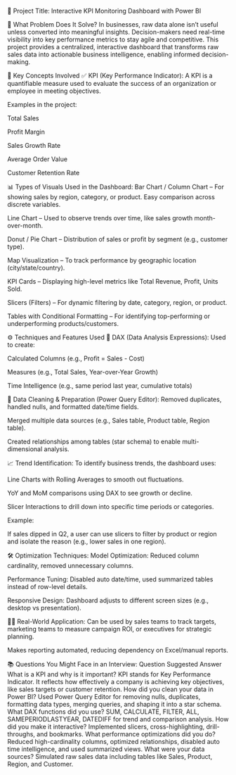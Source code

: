 📌 Project Title:
Interactive KPI Monitoring Dashboard with Power BI

🧠 What Problem Does It Solve?
In businesses, raw data alone isn’t useful unless converted into meaningful insights. Decision-makers need real-time visibility into key performance metrics to stay agile and competitive. This project provides a centralized, interactive dashboard that transforms raw sales data into actionable business intelligence, enabling informed decision-making.

🧭 Key Concepts Involved
✅ KPI (Key Performance Indicator):
A KPI is a quantifiable measure used to evaluate the success of an organization or employee in meeting objectives.

Examples in the project:

Total Sales

Profit Margin

Sales Growth Rate

Average Order Value

Customer Retention Rate

📊 Types of Visuals Used in the Dashboard:
Bar Chart / Column Chart – For showing sales by region, category, or product. Easy comparison across discrete variables.

Line Chart – Used to observe trends over time, like sales growth month-over-month.

Donut / Pie Chart – Distribution of sales or profit by segment (e.g., customer type).

Map Visualization – To track performance by geographic location (city/state/country).

KPI Cards – Displaying high-level metrics like Total Revenue, Profit, Units Sold.

Slicers (Filters) – For dynamic filtering by date, category, region, or product.

Tables with Conditional Formatting – For identifying top-performing or underperforming products/customers.

⚙️ Techniques and Features Used
🔢 DAX (Data Analysis Expressions):
Used to create:

Calculated Columns (e.g., Profit = Sales - Cost)

Measures (e.g., Total Sales, Year-over-Year Growth)

Time Intelligence (e.g., same period last year, cumulative totals)

🧹 Data Cleaning & Preparation (Power Query Editor):
Removed duplicates, handled nulls, and formatted date/time fields.

Merged multiple data sources (e.g., Sales table, Product table, Region table).

Created relationships among tables (star schema) to enable multi-dimensional analysis.

📈 Trend Identification:
To identify business trends, the dashboard uses:

Line Charts with Rolling Averages to smooth out fluctuations.

YoY and MoM comparisons using DAX to see growth or decline.

Slicer Interactions to drill down into specific time periods or categories.

Example:

If sales dipped in Q2, a user can use slicers to filter by product or region and isolate the reason (e.g., lower sales in one region).

🛠️ Optimization Techniques:
Model Optimization: Reduced column cardinality, removed unnecessary columns.

Performance Tuning: Disabled auto date/time, used summarized tables instead of row-level details.

Responsive Design: Dashboard adjusts to different screen sizes (e.g., desktop vs presentation).

🧑‍💼 Real-World Application:
Can be used by sales teams to track targets, marketing teams to measure campaign ROI, or executives for strategic planning.

Makes reporting automated, reducing dependency on Excel/manual reports.

📚 Questions You Might Face in an Interview:
Question	Suggested Answer
What is a KPI and why is it important?	KPI stands for Key Performance Indicator. It reflects how effectively a company is achieving key objectives, like sales targets or customer retention.
How did you clean your data in Power BI?	Used Power Query Editor for removing nulls, duplicates, formatting data types, merging queries, and shaping it into a star schema.
What DAX functions did you use?	SUM, CALCULATE, FILTER, ALL, SAMEPERIODLASTYEAR, DATEDIFF for trend and comparison analysis.
How did you make it interactive?	Implemented slicers, cross-highlighting, drill-throughs, and bookmarks.
What performance optimizations did you do?	Reduced high-cardinality columns, optimized relationships, disabled auto time intelligence, and used summarized views.
What were your data sources?	Simulated raw sales data including tables like Sales, Product, Region, and Customer.
